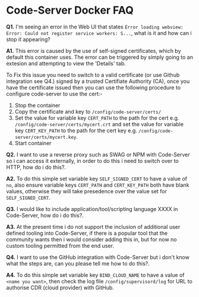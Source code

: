 # **Code-Server Docker FAQ**

**Q1.** I'm seeing an error in the Web UI that states ```Error loading webview: Error: Could not register service workers: S...```, what is it and how can i stop it appearing?

**A1.** This error is caused by the use of self-signed certificates, which by default this container uses. The error can be triggered by simply going to an extesion and attempting to view the 'Details' tab.

To Fix this issue you need to switch to a valid certificate (or use Github integration see Q4.) signed by a trusted Certifiate Authority (CA), once you have the certificate issued then you can use the following procedure to configure code-server to use the cert:-

1. Stop the container
2. Copy the certificate and key to ```/config/code-server/certs/```
3. Set the value for variable key ```CERT_PATH``` to the path for the cert e.g. ```/config/code-server/certs/mycert.crt``` and set the value for variable key ```CERT_KEY_PATH``` to the path for the cert key e.g. ```/config/code-server/certs/mycert.key```.
4. Start container

**Q2.** I want to use a reverse proxy such as SWAG or NPM with Code-Server so i can access it externally, in order to do this i need to switch over to HTTP, how do i do this?.

**A2.** To do this simple set variable key ```SELF_SIGNED_CERT``` to have a value of ```no```, also ensure variable keys ```CERT_PATH``` and ```CERT_KEY_PATH``` both have blank values, otherwise they will take presedence over the value set for ```SELF_SIGNED_CERT```.

**Q3.** I would like to include application/tool/scripting language XXXX in Code-Server, how do i do this?.

**A3.** At the present time i do not support the inclusion of additional user defined tooling into Code-Server, if there is a popular tool that the community wants then i would consider adding this in, but for now no custom tooling permitted from the end user.

**Q4.** I want to use the GitHub integration with Code-Server but i don't know what the steps are, can you please tell me how to do this?.

**A4.** To do this simple set variable key ```BIND_CLOUD_NAME``` to have a value of ```<name you want>```, then check the log file ```/config/supervisord/log``` for URL to authorise CDR (cloud provider) with GitHub.
